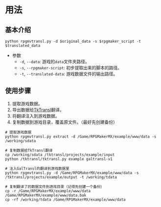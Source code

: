 # 用法
## 基本介绍
```shell
python rpgmvtransl.py -d $original_data -s $rpgmaker_script -t $translated_data
```
- 参数
  - `-d`, `--data`: 游戏的`data`文件夹路径。
  - `-s`, `--rpgmaker-script`: 初步提取出来的脚本的路径。
  - `-t`, `--translated-data`: 游戏数据文件的输出路径。

## 使用步骤
1. 提取游戏数据。
2. 导出数据给[TkTransl](https://github.com/thiliapr/TkTransl)翻译。
3. 将翻译注入到游戏数据。
4. 复制数据到游戏目录，覆盖原文件。（最好先创建备份）

```shell
# 提取游戏数据
python rpgmvtransl.py extract -d /Game/RPGMakerMX/example/www/data -s /working/sdata

# 复制数据给TkTransl翻译
cp /working/sdata /tktransl/projects/example/input
python /tktransl/tktransl.py example galtransl-v1

# 注入GalTransl的翻译到游戏数据里
python rpgmvtransl.py -d /Game/RPGMakerMX/example/www/data -s /tktransl/projects/example/output -t /working/tdata

# 复制翻译了的数据文件到游戏目录（记得先创建一个备份）
cp -r /Game/RPGMakerMX/example/www/data /Game/RPGMakerMX/example/www/data.bak
cp -rf /working/tdata /Game/RPGMakerMX/example/www/data
```
